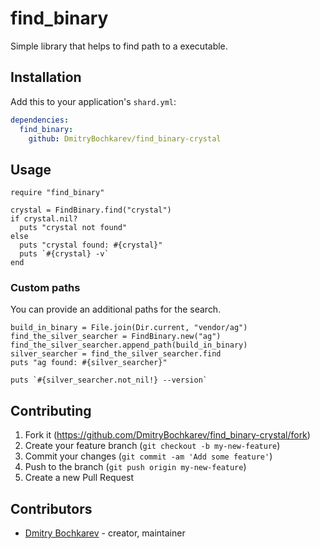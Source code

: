 # find_binary

Simple library that helps to find path to a executable.

## Installation

Add this to your application's `shard.yml`:

```yaml
dependencies:
  find_binary:
    github: DmitryBochkarev/find_binary-crystal
```

## Usage

```crystal
require "find_binary"

crystal = FindBinary.find("crystal")
if crystal.nil?
  puts "crystal not found"
else
  puts "crystal found: #{crystal}"
  puts `#{crystal} -v`
end
```

### Custom paths

You can provide an additional paths for the search.

```crystal
build_in_binary = File.join(Dir.current, "vendor/ag")
find_the_silver_searcher = FindBinary.new("ag")
find_the_silver_searcher.append_path(build_in_binary)
silver_searcher = find_the_silver_searcher.find
puts "ag found: #{silver_searcher}"

puts `#{silver_searcher.not_nil!} --version`
```

## Contributing

1. Fork it (<https://github.com/DmitryBochkarev/find_binary-crystal/fork>)
2. Create your feature branch (`git checkout -b my-new-feature`)
3. Commit your changes (`git commit -am 'Add some feature'`)
4. Push to the branch (`git push origin my-new-feature`)
5. Create a new Pull Request

## Contributors

- [Dmitry Bochkarev](https://github.com/DmitryBochkarev) - creator, maintainer
